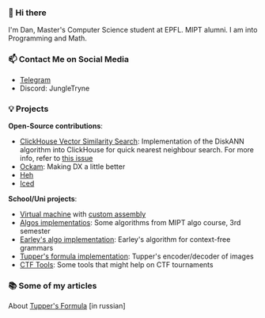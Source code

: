 ### 👋 Hi there
I'm Dan, Master's Computer Science student at EPFL. MIPT alumni. I am into Programming and Math.

### 📫 Contact Me on Social Media
- [Telegram](https://t.me/jungletryne)
- Discord: JungleTryne

### 💡 Projects
**Open-Source contributions**:
- [ClickHouse Vector Similarity Search](https://github.com/ClickHouse/ClickHouse/pull/37392): Implementation of the DiskANN algorithm into ClickHouse for quick nearest neighbour search. For more info, refer to [this issue](https://github.com/ClickHouse/ClickHouse/issues/35101)
- [Ockam](https://github.com/build-trust/ockam): Making DX a little better
- [Heh](https://github.com/ndd7xv/heh)
- [Iced](https://github.com/iced-rs/iced)



**School/Uni projects**:
- [Virtual machine](https://github.com/JungleTryne/VMachine) with [custom assembly](https://github.com/JungleTryne/LittleCompiler)
- [Algos implementatios](https://github.com/JungleTryne/Third-Module-Algos): Some algorithms from MIPT algo course, 3rd semester
- [Earley's algo implementation](https://github.com/JungleTryne/EarleyAlgo): Earley's algorithm for context-free grammars
- [Tupper's formula implementation](https://github.com/JungleTryne/Tupper-s-formula): Tupper's encoder/decoder of images
- [CTF Tools](https://github.com/JungleTryne/CTFCryptoStegTools): Some tools that might help on CTF tournaments

### 📚 Some of my articles
About [Tupper's Formula](https://habr.com/ru/post/416177/) \[in russian\]
